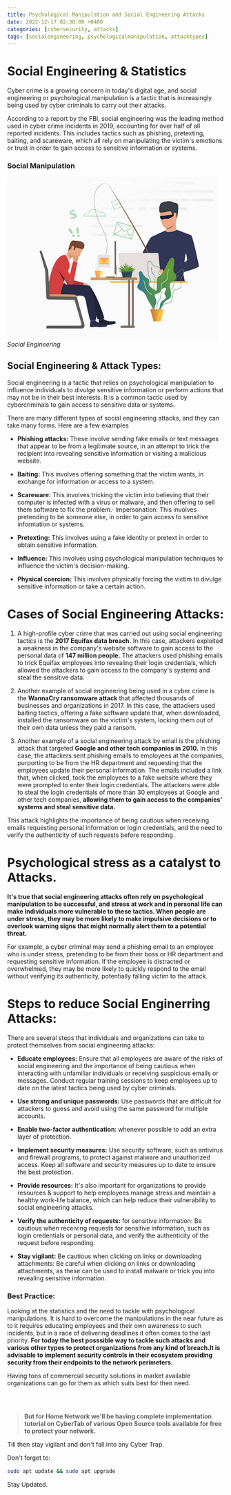 ```yaml
---
title: Psychological Manipulation and Social Engineering Attacks
date: 2022-12-17 02:30:00 +0400
categories: [cybersecurity, attacks]
tags: [socialengineering, psychologicalmanipulation, attacktypes]
---
```


# Social Engineering & Statistics

Cyber crime is a growing concern in today's digital age, and social engineering or psychological manipulation is a tactic that is increasingly being used by cyber criminals to carry out their attacks.

According to a report by the FBI, social engineering was the leading method used in cyber crime incidents in 2019, accounting for over half of all reported incidents. This includes tactics such as phishing, pretexting, baiting, and scareware, which all rely on manipulating the victim's emotions or trust in order to gain access to sensitive information or systems.

### Social Manipulation

![Baiting](/assets/images/2022-12-17-Social-Engineering-&-Statistics/Baiting.png)
_Social Engineering_

## Social Engineering & Attack Types:

Social engineering is a tactic that relies on psychological manipulation to influence individuals to divulge sensitive information or perform actions that may not be in their best interests. It is a common tactic used by cybercriminals to gain access to sensitive data or systems.

There are many different types of social engineering attacks, and they can take many forms. Here are a few examples 

+ **Phishing attacks:** These involve sending fake emails or text messages that appear to be from a legitimate source, in an attempt to trick the recipient into revealing sensitive information or visiting a malicious website.

+ **Baiting:** This involves offering something that the victim wants, in exchange for information or access to a system.

+ **Scareware:** This involves tricking the victim into believing that their computer is infected with a virus or malware, and then offering to sell them software to fix the problem.· Impersonation: This involves pretending to be someone else, in order to gain access to sensitive information or systems.

+ **Pretexting:** This involves using a fake identity or pretext in order to obtain sensitive information.

+ **Influence:** This involves using psychological manipulation techniques to influence the victim's decision-making.

+ **Physical coercion:** This involves physically forcing the victim to divulge sensitive information or take a certain action.

# Cases of Social Engineering Attacks:

1. A high-profile cyber crime that was carried out using social engineering tactics is the **2017 Equifax data breach.** In this case, attackers exploited a weakness in the company's website software to gain access to the personal data of **147 million people.** The attackers used phishing emails to trick Equifax employees into revealing their login credentials, which allowed the attackers to gain access to the company's systems and steal the sensitive data.

2. Another example of social engineering being used in a cyber crime is the **WannaCry ransomware attack** that affected thousands of businesses and organizations in 2017. In this case, the attackers used baiting tactics, offering a fake software update that, when downloaded, installed the ransomware on the victim's system, locking them out of their own data unless they paid a ransom.

3. Another example of a social engineering attack by email is the phishing attack that targeted **Google and other tech companies in 2010.** In this case, the attackers sent phishing emails to employees at the companies, purporting to be from the HR department and requesting that the employees update their personal information. The emails included a link that, when clicked, took the employees to a fake website where they were prompted to enter their login credentials. The attackers were able to steal the login credentials of more than 30 employees at Google and other tech companies, **allowing them to gain access to the companies' systems and steal sensitive data.**

This attack highlights the importance of being cautious when receiving emails requesting personal information or login credentials, and the need to verify the authenticity of such requests before responding.

# Psychological stress as a catalyst to Attacks. 

**It's true that social engineering attacks often rely on psychological manipulation to be successful, and stress at work and in personal life can make individuals more vulnerable to these tactics. When people are under stress, they may be more likely to make impulsive decisions or to overlook warning signs that might normally alert them to a potential threat.**

For example, a cyber criminal may send a phishing email to an employee who is under stress, pretending to be from their boss or HR department and requesting sensitive information. If the employee is distracted or overwhelmed, they may be more likely to quickly respond to the email without verifying its authenticity, potentially falling victim to the attack.


# Steps to reduce Social Enginerring Attacks:

There are several steps that individuals and organizations can take to protect themselves from social engineering attacks:

+ **Educate employees:** Ensure that all employees are aware of the risks of social engineering and the importance of being cautious when interacting with unfamiliar individuals or receiving suspicious emails or messages. Conduct regular training sessions to keep employees up to date on the latest tactics being used by cyber criminals.

+ **Use strong and unique passwords:** Use passwords that are difficult for attackers to guess and avoid using the same password for multiple accounts.

+ **Enable two-factor authentication**: whenever possible to add an extra layer of protection.

+ **Implement security measures:** Use security software, such as antivirus and firewall programs, to protect against malware and unauthorized access. Keep all software and security measures up to date to ensure the best protection.

+ **Provide resources:** It's also important for organizations to provide resources & support to help employees manage stress and maintain a healthy work-life balance, which can help reduce their vulnerability to social engineering attacks.

+ **Verify the authenticity of requests:** for sensitive information: Be cautious when receiving requests for sensitive information, such as login credentials or personal data, and verify the authenticity of the request before responding.

+ **Stay vigilant:** Be cautious when clicking on links or downloading attachments: Be careful when clicking on links or downloading attachments, as these can be used to install malware or trick you into revealing sensitive information.

### Best Practice:

Looking at the statistics and the need to tackle with psychological manipulations. It is hard to overcome the manipulations in the near future as to it requires educating employees and their own awareness to such incidents, but in a race of delivering deadlines it often comes to the last priority. **For today the best posssible way to tackle such attacks and various other types to protect organizations from any kind of breach.It is advisable to implement security controls in their ecosystem providing security from their endpoints to the network perimeters.**

Having tons of commercial security solutions in market available organizations can go for them as which suits best for their need.

<pre>


</pre>

> **But for Home Network we'll be having complete implementation tutorial on CyberTab of various Open Source tools available for free to protect your network.**

Till then stay vigilant and don't fall into any Cyber Trap.

Don't forget to:

```bash
sudo apt update && sudo apt upgrade
```

Stay Updated.